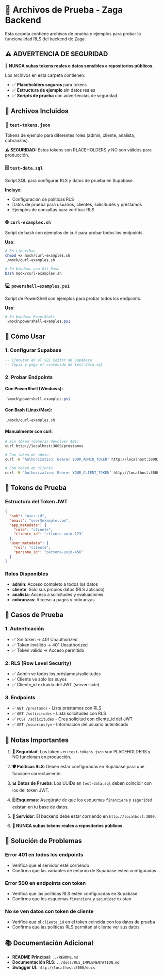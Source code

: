 # 🧪 Archivos de Prueba - Zaga Backend

Esta carpeta contiene archivos de prueba y ejemplos para probar la funcionalidad RLS del backend de Zaga.

## ⚠️ **ADVERTENCIA DE SEGURIDAD**

**🚨 NUNCA subas tokens reales o datos sensibles a repositorios públicos.**

Los archivos en esta carpeta contienen:
- ✅ **Placeholders seguros** para tokens
- ✅ **Estructura de ejemplo** sin datos reales
- ✅ **Scripts de prueba** con advertencias de seguridad

## 📁 Archivos Incluidos

### 🔑 `test-tokens.json`
Tokens de ejemplo para diferentes roles (admin, cliente, analista, cobranzas).

**⚠️ SEGURIDAD:** Estos tokens son PLACEHOLDERS y NO son válidos para producción.

### 🗄️ `test-data.sql`
Script SQL para configurar RLS y datos de prueba en Supabase.

**Incluye:**
- Configuración de políticas RLS
- Datos de prueba para usuarios, clientes, solicitudes y préstamos
- Ejemplos de consultas para verificar RLS

### 🌐 `curl-examples.sh`
Script de bash con ejemplos de curl para probar todos los endpoints.

**Uso:**
```bash
# En Linux/Mac
chmod +x mock/curl-examples.sh
./mock/curl-examples.sh

# En Windows con Git Bash
bash mock/curl-examples.sh
```

### 💻 `powershell-examples.ps1`
Script de PowerShell con ejemplos para probar todos los endpoints.

**Uso:**
```powershell
# En Windows PowerShell
.\mock\powershell-examples.ps1
```

## 🚀 Cómo Usar

### 1. Configurar Supabase
```sql
-- Ejecutar en el SQL Editor de Supabase
-- Copia y pega el contenido de test-data.sql
```

### 2. Probar Endpoints

#### Con PowerShell (Windows):
```powershell
.\mock\powershell-examples.ps1
```

#### Con Bash (Linux/Mac):
```bash
./mock/curl-examples.sh
```

#### Manualmente con curl:
```bash
# Sin token (debería devolver 401)
curl http://localhost:3000/prestamos

# Con token de admin
curl -H "Authorization: Bearer YOUR_ADMIN_TOKEN" http://localhost:3000/prestamos

# Con token de cliente
curl -H "Authorization: Bearer YOUR_CLIENT_TOKEN" http://localhost:3000/prestamos
```

## 🔐 Tokens de Prueba

### Estructura del Token JWT
```json
{
  "sub": "user-id",
  "email": "user@example.com",
  "app_metadata": {
    "role": "cliente",
    "cliente_id": "cliente-uuid-123"
  },
  "user_metadata": {
    "rol": "cliente",
    "persona_id": "persona-uuid-456"
  }
}
```

### Roles Disponibles
- **admin**: Acceso completo a todos los datos
- **cliente**: Solo sus propios datos (RLS aplicado)
- **analista**: Acceso a solicitudes y evaluaciones
- **cobranzas**: Acceso a pagos y cobranzas

## 🧪 Casos de Prueba

### 1. Autenticación
- ✅ Sin token → 401 Unauthorized
- ✅ Token inválido → 401 Unauthorized
- ✅ Token válido → Acceso permitido

### 2. RLS (Row Level Security)
- ✅ Admin ve todos los préstamos/solicitudes
- ✅ Cliente ve solo los suyos
- ✅ Cliente_id extraído del JWT (server-side)

### 3. Endpoints
- ✅ `GET /prestamos` - Lista préstamos con RLS
- ✅ `GET /solicitudes` - Lista solicitudes con RLS
- ✅ `POST /solicitudes` - Crea solicitud con cliente_id del JWT
- ✅ `GET /usuarios/yo` - Información del usuario autenticado

## 📝 Notas Importantes

1. **🔐 Seguridad**: Los tokens en `test-tokens.json` son PLACEHOLDERS y NO funcionan en producción.

2. **🛡️ Políticas RLS**: Deben estar configuradas en Supabase para que funcione correctamente.

3. **📊 Datos de Prueba**: Los UUIDs en `test-data.sql` deben coincidir con los del token JWT.

4. **🗄️ Esquemas**: Asegúrate de que los esquemas `financiera` y `seguridad` existan en tu base de datos.

5. **🚀 Servidor**: El backend debe estar corriendo en `http://localhost:3000`.

6. **🚨 NUNCA subas tokens reales a repositorios públicos**.

## 🔧 Solución de Problemas

### Error 401 en todos los endpoints
- Verifica que el servidor esté corriendo
- Confirma que las variables de entorno de Supabase estén configuradas

### Error 500 en endpoints con token
- Verifica que las políticas RLS estén configuradas en Supabase
- Confirma que los esquemas `financiera` y `seguridad` existan

### No se ven datos con token de cliente
- Verifica que el `cliente_id` en el token coincida con los datos de prueba
- Confirma que las políticas RLS permitan al cliente ver sus datos

## 📚 Documentación Adicional

- **README Principal**: `../README.md`
- **Documentación RLS**: `../docs/RLS_IMPLEMENTATION.md`
- **Swagger UI**: `http://localhost:3000/docs`
